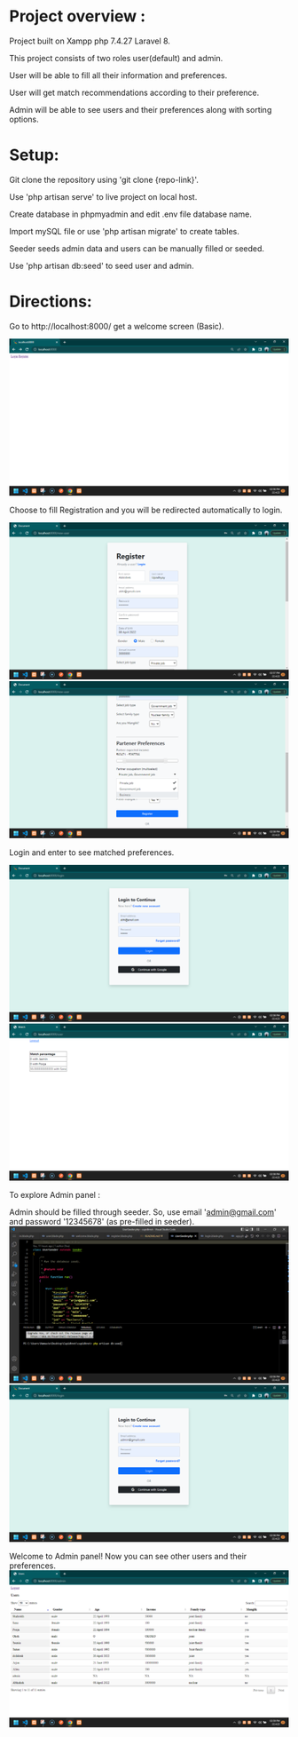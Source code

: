 # Project overview :

Project built on Xampp php 7.4.27 Laravel 8.

This project consists of two roles user(default) and admin.

User will be able to fill all their information and preferences.

User will get match recommendations according to their preference.

Admin will be able to see users and their preferences along with sorting options.

# Setup:

Git clone the repository using 'git clone {repo-link}'.

Use 'php artisan serve' to live project on local host.

Create database in phpmyadmin and edit .env file database name.

Import mySQL file or use 'php artisan migrate' to create tables.

Seeder seeds admin data and users can be manually filled or seeded.

Use 'php artisan db:seed' to seed user and admin.

# Directions:

Go to http://localhost:8000/ get a welcome screen (Basic).

![alt](https://github.com/Abhish-ek1/cupidknot/blob/master/Screenshot%201.png)

Choose to fill Registration and you will be redirected automatically to login.

![alt](https://github.com/Abhish-ek1/cupidknot/blob/master/Screenshot%202.png)
![alt](https://github.com/Abhish-ek1/cupidknot/blob/master/Screenshot%203.png)

Login and enter to see matched preferences.

![alt](https://github.com/Abhish-ek1/cupidknot/blob/master/Screenshot%204.png)
![alt](https://github.com/Abhish-ek1/cupidknot/blob/master/Screenshot%205.png)

To explore Admin panel :

Admin should be filled through seeder. So, use email 'admin@gmail.com' and password '12345678' (as pre-filled in seeder).
![alt](https://github.com/Abhish-ek1/cupidknot/blob/master/Screenshot%208.png)
![alt](https://github.com/Abhish-ek1/cupidknot/blob/master/Screenshot%206.png)

Welcome to Admin panel! Now you can see other users and their preferences.
![alt](https://github.com/Abhish-ek1/cupidknot/blob/master/Screenshot%207.png)


